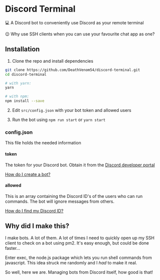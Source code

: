 # Discord Terminal

💻 A Discord bot to conveniently use Discord as your remote terminal

😉 Why use SSH clients when you can use your favourite chat app as one?

## Installation

1) Clone the repo and install dependencies

```bash
git clone https://github.com/DeathVenom54/discord-terminal.git
cd discord-terminal

# with yarn:
yarn

# with npm:
npm install --save
```

2) Edit `src/config.json` with your bot token and allowed users

3) Run the bot using `npm run start` or `yarn start`

### config.json

This file holds the needed information

#### token

The token for your Discord bot. Obtain it from the [Discord developer portal](https://discord.com/developers/applications)

[How do I create a bot?](https://www.howtogeek.com/364225/how-to-make-your-own-discord-bot/)

#### allowed

This is an array containing the Discord ID's of the users who can run commands.
The bot will ignore messages from others.

[How do I find my Discord ID?](https://techswift.org/2020/04/22/how-to-find-your-user-id-on-discord/)

## Why did I make this?

I make bots. A lot of them. A lot of times I need to quickly open up my SSH client to check on
a bot using pm2. It's easy enough, but could be done faster...

Enter exec, the node.js package which lets you run shell commands from javascript.
This idea struck me randomly and I *had* to make it real.

So well, here we are. Managing bots from Discord itself, how good is that!
